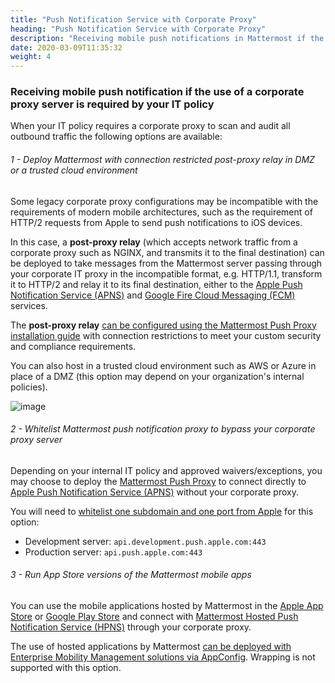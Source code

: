 ```yaml
---
title: "Push Notification Service with Corporate Proxy"
heading: "Push Notification Service with Corporate Proxy"
description: "Receiving mobile push notifications in Mattermost if the use of a corporate proxy server is required by your IT policy."
date: 2020-03-09T11:35:32
weight: 4
---
```


### Receiving mobile push notification if the use of a corporate proxy server is required by your IT policy

When your IT policy requires a corporate proxy to scan and audit all outbound traffic the following options are available:

###### 1 - Deploy Mattermost with connection restricted post-proxy relay in DMZ or a trusted cloud environment

Some legacy corporate proxy configurations may be incompatible with the requirements of modern mobile architectures, such as the requirement of HTTP/2 requests from Apple to send push notifications to iOS devices.

In this case, a **post-proxy relay** (which accepts network traffic from a corporate proxy such as NGINX, and transmits it to the final destination) can be deployed to take messages from the Mattermost server passing through your corporate IT proxy in the incompatible format, e.g. HTTP/1.1, transform it to HTTP/2 and relay it to its final destination, either to the [Apple Push Notification Service (APNS)](https://developer.apple.com/library/archive/documentation/NetworkingInternet/Conceptual/RemoteNotificationsPG/APNSOverview.html#//apple_ref/doc/uid/TP40008194-CH8-SW1) and [Google Fire Cloud Messaging (FCM)](https://firebase.google.com/docs/cloud-messaging) services.

The **post-proxy relay** [can be configured using the Mattermost Push Proxy installation guide](https://developers.mattermost.com/contribute/mobile/push-notifications/service/) with connection restrictions to meet your custom security and compliance requirements.

You can also host in a trusted cloud environment such as AWS or Azure in place of a DMZ (this option may depend on your organization's internal policies).

![image](/img/mobile/post-proxy-relay.png)

###### 2 - Whitelist Mattermost push notification proxy to bypass your corporate proxy server

Depending on your internal IT policy and approved waivers/exceptions, you may choose to deploy the [Mattermost Push Proxy](https://developers.mattermost.com/contribute/mobile/push-notifications/service/) to connect directly to [Apple Push Notification Service (APNS)](https://developer.apple.com/library/archive/documentation/NetworkingInternet/Conceptual/RemoteNotificationsPG/APNSOverview.html#//apple_ref/doc/uid/TP40008194-CH8-SW1) without your corporate proxy.

You will need to [whitelist one subdomain and one port from Apple](https://developer.apple.com/library/archive/documentation/NetworkingInternet/Conceptual/RemoteNotificationsPG/CommunicatingwithAPNs.html#//apple_ref/doc/uid/TP40008194-CH11-SW1) for this option:

 - Development server: `api.development.push.apple.com:443`
 - Production server: `api.push.apple.com:443`

###### 3 - Run App Store versions of the Mattermost mobile apps

You can use the mobile applications hosted by Mattermost in the [Apple App Store](https://apps.apple.com/ca/app/mattermost/id1257222717) or [Google Play Store](https://play.google.com/store/apps/details?id=com.mattermost.rn) and connect with [Mattermost Hosted Push Notification Service (HPNS)](https://docs.mattermost.com/mobile/mobile-hpns.html) through your corporate proxy.

The use of hosted applications by Mattermost [can be deployed with Enterprise Mobility Management solutions via AppConfig](https://docs.mattermost.com/mobile/mobile-appconfig.html). Wrapping is not supported with this option.

